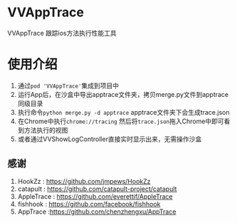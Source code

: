 # VVAppTrace
VVAppTrace 跟踪ios方法执行性能工具

# 使用介绍
 
1. 通过`pod 'VVAppTrace'`集成到项目中 
1. 运行App后，在沙盒中导出apptrace文件夹，拷贝merge.py文件到apptrace同级目录
1. 执行命令`python merge.py -d apptrace` apptrace文件夹下会生成trace.json
1. 在Chrome中执行`chrome://tracing` 然后将`trace.json`拖入Chrome中即可看到方法执行的视图
1. 或者通过VVShowLogController直接实时显示出来，无需操作沙盒

## 感谢
1. HookZz : https://github.com/jmpews/HookZz
1. catapult : https://github.com/catapult-project/catapult
1. AppleTrace : https://github.com/everettjf/AppleTrace
1. fishhook : https://github.com/facebook/fishhook
1. AppTrace :https://github.com/chenzhengxu/AppTrace
